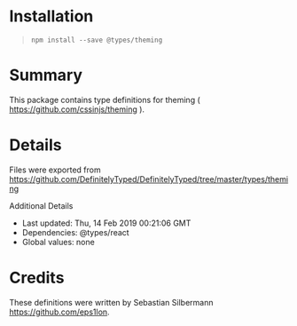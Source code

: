 # Installation
> `npm install --save @types/theming`

# Summary
This package contains type definitions for theming ( https://github.com/cssinjs/theming ).

# Details
Files were exported from https://github.com/DefinitelyTyped/DefinitelyTyped/tree/master/types/theming

Additional Details
 * Last updated: Thu, 14 Feb 2019 00:21:06 GMT
 * Dependencies: @types/react
 * Global values: none

# Credits
These definitions were written by Sebastian Silbermann <https://github.com/eps1lon>.
